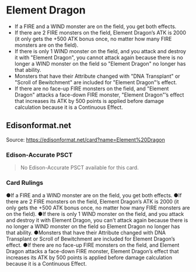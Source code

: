 # Element Dragon

*   If a FIRE and a WIND monster are on the field, you get both effects.
*   If there are 2 FIRE monsters on the field, Element Dragon’s ATK is 2000 (it only gets the +500 ATK bonus once, no matter how many FIRE monsters are on the field).
*   If there is only 1 WIND monster on the field, and you attack and destroy it with "Element Dragon", you cannot attack again because there is no longer a WIND monster on the field so "Element Dragon" no longer has that ability.
*   Monsters that have their Attribute changed with "DNA Transplant" or "Scroll of Bewitchment" are included for "Element Dragon"’s effect.
*   If there are no face-up FIRE monsters on the field, and "Element Dragon" attacks a face-down FIRE monster, "Element Dragon"’s effect that increases its ATK by 500 points is applied before damage calculation because it is a Continuous Effect.

## Edisonformat.net

Source: https://edisonformat.net/card?name=Element%20Dragon

### Edison-Accurate PSCT

> No Edison-Accurate PSCT available for this card.

### Card Rulings

●If a FIRE and a WIND monster are on the field, you get both effects.
●If there are 2 FIRE monsters on the field, Element Dragon’s ATK is 2000 (it only gets the +500 ATK bonus once, no matter how many FIRE monsters are on the field).
●If there is only 1 WIND monster on the field, and you attack and destroy it with Element Dragon, you can't attack again because there is no longer a WIND monster on the field so Element Dragon no longer has that ability.
●Monsters that have their Attribute changed with DNA Transplant or Scroll of Bewitchment are included for Element Dragon’s effect.
●If there are no face-up FIRE monsters on the field, and Element Dragon attacks a face-down FIRE monster, Element Dragon’s effect that increases its ATK by 500 points is applied before damage calculation because it is a Continuous Effect.
            